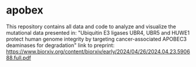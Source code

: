 # apobex

This repository contains all data and code to analyze and visualize the mutational data presented in:
"Ubiquitin E3 ligases UBR4, UBR5 and HUWE1 protect human genome integrity by targeting cancer-associated APOBEC3 deaminases for degradation"
link to preprint: https://www.biorxiv.org/content/biorxiv/early/2024/04/26/2024.04.23.590688.full.pdf

